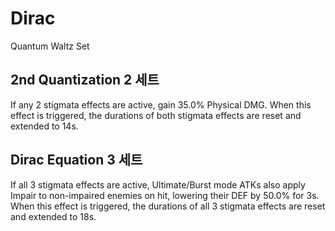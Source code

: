 # Dirac

Quantum Waltz Set

## 2nd Quantization 2 세트

If any 2 stigmata effects are active, gain 35.0% Physical DMG. When this effect is triggered, the durations of both stigmata effects are reset and extended to 14s.

## Dirac Equation 3 세트

If all 3 stigmata effects are active, Ultimate/Burst mode ATKs also apply Impair to non-impaired enemies on hit, lowering their DEF by 50.0% for 3s. When this effect is triggered, the durations of all 3 stigmata effects are reset and extended to 18s.
